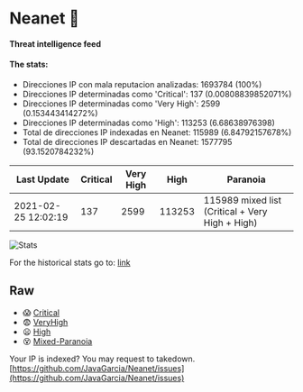 # Neanet :hocho:
#### Threat intelligence feed
#### The stats:

- Direcciones IP con mala reputacion analizadas: 1693784 (100%)
- Direcciones IP determinadas como 'Critical':  137 (0.00808839852071%)
- Direcciones IP determinadas como 'Very High':  2599 (0.153443414272%)
- Direcciones IP determinadas como 'High':  113253 (6.68638976398)
- Total de direcciones IP indexadas en Neanet:  115989 (6.84792157678%)
- Total de direcciones IP descartadas en Neanet:  1577795 (93.1520784232%)

| Last Update | Critical | Very High | High | Paranoia |
| --- | --- | --- | --- | --- |
| 2021-02-25 12:02:19 | 137 | 2599 | 113253 | 115989 mixed list (Critical + Very High + High)|

![Stats](https://docs.google.com/spreadsheets/d/e/2PACX-1vSnaNMIXVabIpDJjufMlzH7poXnshF3mgd8Is1g9ytUEzVsP5my4Trn8f-xkoLLQ38xpL3HtmUexLo6/pubchart?oid=501124687&format=image)

For the historical stats go to: [link](/stats.csv)
## Raw
- :scream: [Critical](https://raw.githubusercontent.com/JavaGarcia/Neanet/master/blacklists/neanet_critical.txt)
- :fearful: [VeryHigh](https://raw.githubusercontent.com/JavaGarcia/Neanet/master/blacklists/neanet_veryHigh.txtt)
- :frowning: [High](https://raw.githubusercontent.com/JavaGarcia/Neanet/master/blacklists/neanet_high.txt)
- :dizzy_face: [Mixed-Paranoia](https://raw.githubusercontent.com/JavaGarcia/Neanet/master/blacklists/neanet_all.txt)


Your IP is indexed? You may request to takedown. [https://github.com/JavaGarcia/Neanet/issues](https://github.com/JavaGarcia/Neanet/issues)




































































































































































































































































































































































































































































































































































































































































































































































































































































































































































































































































































































































































































































































































































































































































































































































































































































































































































































































































































































































































































































































































































































































































































































































































































































































































































































































































































































































































































































































































































































































































































































































































































































































































































































































































































































































































































































































































































































































































































































































































































































































































































































































































































































































































































































































































































































































